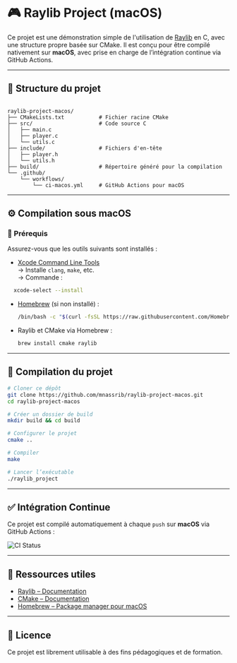 # 🎮 Raylib Project (macOS)

Ce projet est une démonstration simple de l'utilisation de [Raylib](https://www.raylib.com/) en C, avec une structure propre basée sur CMake. Il est conçu pour être compilé nativement sur **macOS**, avec prise en charge de l’intégration continue via GitHub Actions.

---

## 📁 Structure du projet

```

raylib-project-macos/
├── CMakeLists.txt           # Fichier racine CMake
├── src/                     # Code source C
│   ├── main.c
│   ├── player.c
│   └── utils.c
├── include/                 # Fichiers d'en-tête
│   ├── player.h
│   └── utils.h
├── build/                   # Répertoire généré pour la compilation
└── .github/
    └── workflows/
        └── ci-macos.yml     # GitHub Actions pour macOS

````

---

## ⚙️ Compilation sous macOS

### 📌 Prérequis

Assurez-vous que les outils suivants sont installés :

- [Xcode Command Line Tools](https://developer.apple.com/xcode/)  
  → Installe `clang`, `make`, etc.  
  → Commande :
```bash
  xcode-select --install
```

* [Homebrew](https://brew.sh) (si non installé) :

  ```bash
  /bin/bash -c "$(curl -fsSL https://raw.githubusercontent.com/Homebrew/install/HEAD/install.sh)"
  ```

* Raylib et CMake via Homebrew :

  ```bash
  brew install cmake raylib
  ```

---

## 🚀 Compilation du projet

```bash
# Cloner ce dépôt
git clone https://github.com/mnassrib/raylib-project-macos.git
cd raylib-project-macos

# Créer un dossier de build
mkdir build && cd build

# Configurer le projet
cmake ..

# Compiler
make

# Lancer l’exécutable
./raylib_project
```

---

## ✅ Intégration Continue

Ce projet est compilé automatiquement à chaque `push` sur **macOS** via GitHub Actions :

![CI Status](https://github.com/mnassrib/raylib-project-macos/actions/workflows/ci-macos.yml/badge.svg)

---

## 🧠 Ressources utiles

* [Raylib – Documentation](https://www.raylib.com/)
* [CMake – Documentation](https://cmake.org/documentation/)
* [Homebrew – Package manager pour macOS](https://brew.sh)

---

## 📄 Licence

Ce projet est librement utilisable à des fins pédagogiques et de formation.